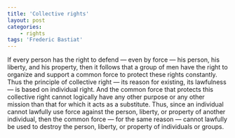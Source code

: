 ```yaml
---
title: 'Collective rights'
layout: post
categories:
    - rights
tags: 'Frederic Bastiat'
---
```


If every person has the right to defend — even by force — his person, his liberty, and his property, then it follows that a group of men have the right to organize and support a common force to protect these rights constantly. Thus the principle of collective right — its reason for existing, its lawfulness — is based on individual right. And the common force that protects this collective right cannot logically have any other purpose or any other mission than that for which it acts as a substitute. Thus, since an individual cannot lawfully use force against the person, liberty, or property of another individual, then the common force — for the same reason — cannot lawfully be used to destroy the person, liberty, or property of individuals or groups.